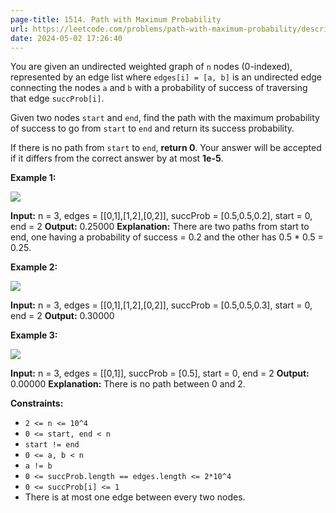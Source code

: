 ```yaml
---
page-title: 1514. Path with Maximum Probability
url: https://leetcode.com/problems/path-with-maximum-probability/description/
date: 2024-05-02 17:26:40
---
```

You are given an undirected weighted graph of `n` nodes (0-indexed), represented by an edge list where `edges[i] = [a, b]` is an undirected edge connecting the nodes `a` and `b` with a probability of success of traversing that edge `succProb[i]`.

Given two nodes `start` and `end`, find the path with the maximum probability of success to go from `start` to `end` and return its success probability.

If there is no path from `start` to `end`, **return 0**. Your answer will be accepted if it differs from the correct answer by at most **1e-5**.

**Example 1:**

**![](https://assets.leetcode.com/uploads/2019/09/20/1558_ex1.png)**

**Input:** n = 3, edges = \[\[0,1\],\[1,2\],\[0,2\]\], succProb = \[0.5,0.5,0.2\], start = 0, end = 2
**Output:** 0.25000
**Explanation:** There are two paths from start to end, one having a probability of success = 0.2 and the other has 0.5 \* 0.5 = 0.25.

**Example 2:**

**![](https://assets.leetcode.com/uploads/2019/09/20/1558_ex2.png)**

**Input:** n = 3, edges = \[\[0,1\],\[1,2\],\[0,2\]\], succProb = \[0.5,0.5,0.3\], start = 0, end = 2
**Output:** 0.30000

**Example 3:**

**![](https://assets.leetcode.com/uploads/2019/09/20/1558_ex3.png)**

**Input:** n = 3, edges = \[\[0,1\]\], succProb = \[0.5\], start = 0, end = 2
**Output:** 0.00000
**Explanation:** There is no path between 0 and 2.

**Constraints:**

-   `2 <= n <= 10^4`
-   `0 <= start, end < n`
-   `start != end`
-   `0 <= a, b < n`
-   `a != b`
-   `0 <= succProb.length == edges.length <= 2*10^4`
-   `0 <= succProb[i] <= 1`
-   There is at most one edge between every two nodes.